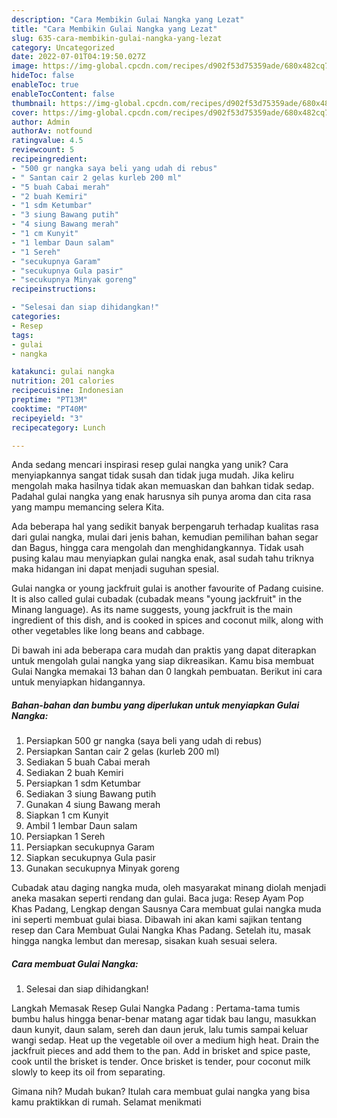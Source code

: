 ```yaml
---
description: "Cara Membikin Gulai Nangka yang Lezat"
title: "Cara Membikin Gulai Nangka yang Lezat"
slug: 635-cara-membikin-gulai-nangka-yang-lezat
category: Uncategorized
date: 2022-07-01T04:19:50.027Z
image: https://img-global.cpcdn.com/recipes/d902f53d75359ade/680x482cq70/gulai-nangka-foto-resep-utama.jpg
hideToc: false
enableToc: true
enableTocContent: false
thumbnail: https://img-global.cpcdn.com/recipes/d902f53d75359ade/680x482cq70/gulai-nangka-foto-resep-utama.jpg
cover: https://img-global.cpcdn.com/recipes/d902f53d75359ade/680x482cq70/gulai-nangka-foto-resep-utama.jpg
author: Admin
authorAv: notfound
ratingvalue: 4.5
reviewcount: 5
recipeingredient:
- "500 gr nangka saya beli yang udah di rebus"
- " Santan cair 2 gelas kurleb 200 ml"
- "5 buah Cabai merah"
- "2 buah Kemiri"
- "1 sdm Ketumbar"
- "3 siung Bawang putih"
- "4 siung Bawang merah"
- "1 cm Kunyit"
- "1 lembar Daun salam"
- "1 Sereh"
- "secukupnya Garam"
- "secukupnya Gula pasir"
- "secukupnya Minyak goreng"
recipeinstructions:

- "Selesai dan siap dihidangkan!"
categories:
- Resep
tags:
- gulai
- nangka

katakunci: gulai nangka 
nutrition: 201 calories
recipecuisine: Indonesian
preptime: "PT13M"
cooktime: "PT40M"
recipeyield: "3"
recipecategory: Lunch

---
```





Anda sedang mencari inspirasi resep gulai nangka yang unik? Cara menyiapkannya sangat tidak susah dan tidak juga mudah. Jika keliru mengolah maka hasilnya tidak akan memuaskan dan bahkan tidak sedap. Padahal gulai nangka yang enak harusnya sih punya aroma dan cita rasa yang mampu memancing selera Kita.





Ada beberapa hal yang sedikit banyak berpengaruh terhadap kualitas rasa dari gulai nangka, mulai dari jenis bahan, kemudian pemilihan bahan segar dan Bagus, hingga cara mengolah dan menghidangkannya. Tidak usah pusing kalau mau menyiapkan gulai nangka enak,      asal sudah tahu triknya maka hidangan ini dapat menjadi suguhan spesial.














Gulai nangka or young jackfruit gulai is another favourite of Padang cuisine. It is also called gulai cubadak (cubadak means &#34;young jackfruit&#34; in the Minang language). As its name suggests, young jackfruit is the main ingredient of this dish, and is cooked in spices and coconut milk, along with other vegetables like long beans and cabbage.






Di bawah ini ada beberapa cara mudah dan praktis yang dapat diterapkan untuk mengolah gulai nangka yang siap dikreasikan. Kamu bisa membuat Gulai Nangka memakai 13 bahan dan 0 langkah pembuatan. Berikut ini cara untuk menyiapkan hidangannya.

<!--inarticleads1-->

##### Bahan-bahan dan bumbu yang diperlukan untuk menyiapkan Gulai Nangka:

1. Persiapkan 500 gr nangka (saya beli yang udah di rebus)
1. Persiapkan  Santan cair 2 gelas (kurleb 200 ml)
1. Sediakan 5 buah Cabai merah
1. Sediakan 2 buah Kemiri
1. Persiapkan 1 sdm Ketumbar
1. Sediakan 3 siung Bawang putih
1. Gunakan 4 siung Bawang merah
1. Siapkan 1 cm Kunyit
1. Ambil 1 lembar Daun salam
1. Persiapkan 1 Sereh
1. Persiapkan secukupnya Garam
1. Siapkan secukupnya Gula pasir
1. Gunakan secukupnya Minyak goreng


Cubadak atau daging nangka muda, oleh masyarakat minang diolah menjadi aneka masakan seperti rendang dan gulai. Baca juga: Resep Ayam Pop Khas Padang, Lengkap dengan Sausnya Cara membuat gulai nangka muda ini seperti membuat gulai biasa. Dibawah ini akan kami sajikan tentang resep dan Cara Membuat Gulai Nangka Khas Padang. Setelah itu, masak hingga nangka lembut dan meresap, sisakan kuah sesuai selera. 

<!--inarticleads2-->

##### Cara membuat Gulai Nangka:


1. Selesai dan siap dihidangkan!

Langkah Memasak Resep Gulai Nangka Padang : Pertama-tama tumis bumbu halus hingga benar-benar matang agar tidak bau langu, masukkan daun kunyit, daun salam, sereh dan daun jeruk, lalu tumis sampai keluar wangi sedap. Heat up the vegetable oil over a medium high heat. Drain the jackfruit pieces and add them to the pan. Add in brisket and spice paste, cook until the brisket is tender. Once brisket is tender, pour coconut milk slowly to keep its oil from separating. 

Gimana nih? Mudah bukan? Itulah cara membuat gulai nangka yang bisa kamu praktikkan di rumah. Selamat menikmati
